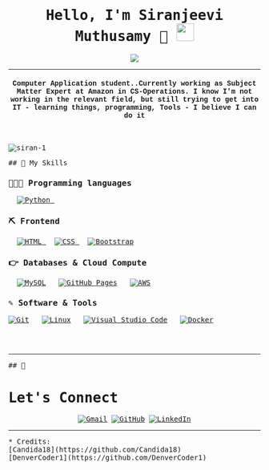 <samp>
  <h1 align="center">Hello, I'm Siranjeevi Muthusamy  🤪 <img src="https://media.giphy.com/media/hvRJCLFzcasrR4ia7z/giphy.gif" width="35"></h1>
<p align="center">
  <a href="https://github.com/DenverCoder1/readme-typing-svg">
    <img src="https://readme-typing-svg.herokuapp.com?lines=Internet+Enthusiast;Always%20learning%20new%20things&center=true&width=500&height=50"></a>
</p>
<hr/>
<h4 align="center" style="font-family:courier;">Computer Application student..Currently working as Subject Matter Expert at Amazon in CS-Operations. I know I'm not working in the relevant field, but still trying to get into IT - learning things, programming, Tools -
I believe I can do it </h4>
<br>
<p align="left"> <img src="https://komarev.com/ghpvc/?username=siran-1&label=Profile%20views&color=0e75b6&style=plastic" alt="siran-1" /> </p>
<!--## 🔥 Streak Stats
<p align="center"><img src="https://github-readme-streak-stats.herokuapp.com/?user=siran-1&theme=algolia" alt="siran-1"  /></p>
-->
## 💪 My Skills

### 👨🏾‍💻 Programming languages

<p align="left"> 
  &emsp; 
   <a href="https://www.python.org" target="_blank">
    <img alt="Python" src="https://img.shields.io/badge/Python%20-%2314354C.svg?logo=python&logoColor=white">
  </a>
  &emsp;
</p>

### ⛏ Frontend 
<p align="left"> 
  &emsp; 
  <a href="https://www.w3.org/html/" target="_blank"> 
   <img alt="HTML" src="https://img.shields.io/badge/HTML5%20-%23E34F26.svg?logo=html5&logoColor=white">
  </a>   
  &emsp;
  <a href="https://www.w3schools.com/css/" target="_blank">
    <img alt="CSS" src="https://img.shields.io/badge/CSS%20-%231572B6.svg?logo=css3&logoColor=white">
  </a> 
   &emsp;
  <a href="https://getbootstrap.com" target="_blank"> 
    <img alt="Bootstrap" src="https://img.shields.io/badge/Bootstrap-%23563D7C.svg?style=flat&logo=bootstrap&logoColor=white"/>
  </a>
</p>

### 👉 Databases & Cloud Compute
<p align="left">
  &emsp;
    <a href="https://www.mysql.com/"><img alt="MySQL" src="https://img.shields.io/badge/MySQL-%2300f.svg?style=flat&llogo=mysql&logoColor=white"></a>
  &emsp;
   <!-- <a href="https://www.sqlite.org/"><img alt="SQLite" src ="https://img.shields.io/badge/sqlite-%2307405e.svg?style=flat&logo=sqlite&logoColor=white"/></a>
  &emsp; -->
    <a href="https://www.github.com"><img alt="GitHub Pages" src="https://img.shields.io/badge/GitHub%20Pages-%23327FC7.svg?style=flat&llogo=github&logoColor=white"></a>
  &emsp;
  <a href="https://aws.amazon.com"><img alt="AWS" src="https://img.shields.io/badge/AWS-%23FF9900.svg?style=for-the-badge&logo=amazon-aws&logoColor=white"></a>
  
  
 ### ✎ Software & Tools
 <p>
    <a href="#"><img alt="Git" src="https://img.shields.io/badge/Git%20-%23F05033.svg?logo=git&logoColor=white"></a>
  &emsp;
    <a href="#"><img alt="Linux" src="https://img.shields.io/badge/Linux-FCC624?style=flat&logo=linux&logoColor=black"></a>
  &emsp;
    <a href="#"><img alt="Visual Studio Code" src="https://img.shields.io/badge/Visual%20Studio%20Code-0078d7.svg?logo=visual-studio-code&logoColor=white"></a>
  &emsp;
    <a href="#"><img alt="Docker" src="https://img.shields.io/badge/docker-%230db7ed.svg?style=for-the-badge&logo=docker&logoColor=white"></a>
  &emsp;
</p>

<br/>

<!--## 📊 Github Stats (Expand to View) 


<details> 
  <summary><b>💻 GitHub Profile Stats</b></summary>
  <br/>
  <p align="center">
    <a href="https://github.com/anuraghazra/github-readme-stats"><img alt="Candida's Github Stats" src="https://github-readme-stats.vercel.app/api?username=candida18&show_icons=true&count_private=true&theme=algolia" height="192px"/></a>
<br/>
  &nbsp;
      <img src="https://github-readme-stats.vercel.app/api/top-langs?username=candida18&show_icons=true&locale=en&layout=compact&theme=algolia" alt="candida18" height="192px"/>
  <br/>
  <b>Note:</b> Top languages is only a metric of the languages my public code consists of and doesn't reflect experience or skill level.
  </p>
</details> 

<details>
  <summary><b>⚡ Recent GitHub Activity</b></summary>
  <br/>
   <a href="https://github.com/Candida18"><img alt="Candida's Activity Graph" src="https://activity-graph.herokuapp.com/graph?username=candida18&custom_title=Candida%20Noronha's%20Contribution%20Graph&theme=react-dark" /></a>
  <br/>

</details> -->

<br/>
<hr/>
## 👦<h1>  Let's Connect </h1>
<p align="center">
    <a href="mailto:siranjeevik21@gmail.com"><img src="https://img.icons8.com/bubbles/50/000000/gmail.png" alt="Gmail"/></a>
    <a href="https://github.com/siran-1"><img src="https://img.icons8.com/bubbles/50/000000/github.png" alt="GitHub"/></a>
    <a href="https://www.linkedin.com/in/siranjeevi-muthusamy-476906214"><img src="https://img.icons8.com/bubbles/50/000000/linkedin.png" alt="LinkedIn"/></a>
    <!--<a href="https://www.facebook.com/candida.noronha.77"><img src="https://img.icons8.com/bubbles/50/000000/facebook-new.png" alt="Facebook"/></a>
    <a href="https://instagram.com/candyyyy__18"><img src="https://img.icons8.com/bubbles/50/000000/instagram.png" alt="Instagram"/></a>
    <a href="https://www.youtube.com/channel/UC7V1Gm8V0kRLp_EHB8aDj2A"><img src="https://img.icons8.com/bubbles/50/000000/youtube.png" alt="Youtube"/></a>-->
    
</p>

<hr/>
<p align ="left">
* Credits: <br/> 
[Candida18](https://github.com/Candida18)<br/>
[DenverCoder1](https://github.com/DenverCoder1)
</p>
</samp>
